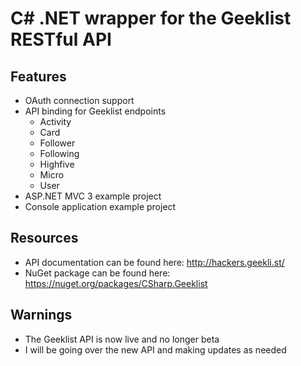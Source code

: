 C# .NET wrapper for the Geeklist RESTful API
============================================

Features
--------

- OAuth connection support
- API binding for Geeklist endpoints
  - Activity
  - Card
  - Follower
  - Following
  - Highfive
  - Micro
  - User
- ASP.NET MVC 3 example project
- Console application example project

Resources
---------

- API documentation can be found here: http://hackers.geekli.st/
- NuGet package can be found here: https://nuget.org/packages/CSharp.Geeklist

Warnings
--------

- The Geeklist API is now live and no longer beta
- I will be going over the new API and making updates as needed